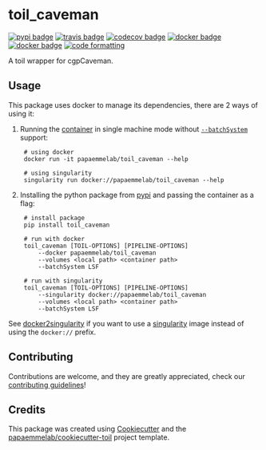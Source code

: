 # toil_caveman

[![pypi badge][pypi_badge]][pypi_base]
[![travis badge][travis_badge]][travis_base]
[![codecov badge][codecov_badge]][codecov_base]
[![docker badge][docker_badge]][docker_base]
[![docker badge][automated_badge]][docker_base]
[![code formatting][black_badge]][black_base]

A toil wrapper for cgpCaveman.

## Usage

This package uses docker to manage its dependencies, there are 2 ways of using it:

1. Running the [container][docker_base] in single machine mode without [`--batchSystem`] support:

        # using docker
        docker run -it papaemmelab/toil_caveman --help

        # using singularity
        singularity run docker://papaemmelab/toil_caveman --help

1. Installing the python package from [pypi][pypi_base] and passing the container as a flag:

        # install package
        pip install toil_caveman

        # run with docker
        toil_caveman [TOIL-OPTIONS] [PIPELINE-OPTIONS]
            --docker papaemmelab/toil_caveman
            --volumes <local path> <container path>
            --batchSystem LSF

        # run with singularity
        toil_caveman [TOIL-OPTIONS] [PIPELINE-OPTIONS]
            --singularity docker://papaemmelab/toil_caveman
            --volumes <local path> <container path>
            --batchSystem LSF

See [docker2singularity] if you want to use a [singularity] image instead of using the `docker://` prefix.

## Contributing

Contributions are welcome, and they are greatly appreciated, check our [contributing guidelines](.github/CONTRIBUTING.md)!

## Credits

This package was created using [Cookiecutter] and the
[papaemmelab/cookiecutter-toil] project template.

[singularity]: http://singularity.lbl.gov/
[docker2singularity]: https://github.com/singularityware/docker2singularity
[cookiecutter]: https://github.com/audreyr/cookiecutter
[papaemmelab/cookiecutter-toil]: https://github.com/papaemmelab/cookiecutter-toil
[`--batchSystem`]: http://toil.readthedocs.io/en/latest/developingWorkflows/batchSystem.html?highlight=BatchSystem
[docker_base]: https://hub.docker.com/r/papaemmelab/toil_caveman
[docker_badge]: https://img.shields.io/docker/build/papaemmelab/toil_caveman.svg
[automated_badge]: https://img.shields.io/docker/automated/papaemmelab/toil_caveman.svg
[codecov_badge]: https://codecov.io/gh/papaemmelab/toil_caveman/branch/master/graph/badge.svg
[codecov_base]: https://codecov.io/gh/papaemmelab/toil_caveman
[pypi_badge]: https://img.shields.io/pypi/v/toil_caveman.svg
[pypi_base]: https://pypi.python.org/pypi/toil_caveman
[travis_badge]: https://img.shields.io/travis/papaemmelab/toil_caveman.svg
[travis_base]: https://travis-ci.org/papaemmelab/toil_caveman
[black_badge]: https://img.shields.io/badge/code%20style-black-000000.svg
[black_base]: https://github.com/ambv/black
